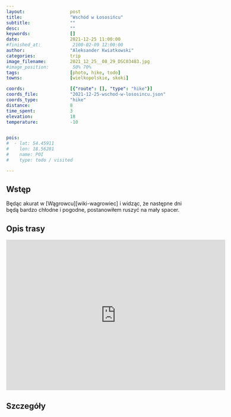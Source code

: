 ```yaml
---
layout:                 post
title:                  "Wschód w Łososińcu"
subtitle:               ""
desc:                   ""
keywords:               []
date:                   2021-12-25 11:00:00
#finished_at:            2100-02-09 12:00:00
author:                 "Aleksander Kwiatkowski"
categories:             trip
image_filename:         2021_12_25__08_29_DSC03483.jpg
#image_position:         50% 70%
tags:                   [photo, hike, todo]
towns:                  [wielkopolskie, skoki]

coords:                 [{"route": [], "type": "hike"}]
coords_file:            "2021-12-25-wschod-w-lososincu.json"
coords_type:            "hike"
distance:               8
time_spent:             3
elevation:              18
temperature:            -10


pois:
#  - lat: 54.45911
#    lon: 18.56281
#    name: POI
#    type: todo / visited

---
```



## Wstęp

Będąc akurat w [Wągrowcu][wiki-wagrowiec] i widząc, że następne dni będą
bardzo chłodne i pogodne, postanowiłem ruszyć na mały spacer.

## Opis trasy

<iframe height='405' width='590' frameborder='0' allowtransparency='true' scrolling='no' src='https://www.strava.com/activities/6436566525/embed/2fa651fce881f27556c75649d74255ed30a4d756'></iframe>

## Szczegóły
